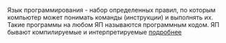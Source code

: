 Язык программирования - набор определенных правил, по которым компьютер может понимать команды (инструкции) и выполнять их.
Такие программы на любом ЯП называются программным кодом.
ЯП бывают компилируемые и интерпретируемые [подробнее](./Интерпретатор%20и%20компилятор.md)